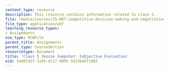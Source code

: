 ```yaml
---
content_type: resource
description: This resource contains information related to class 5.
file: /media/courses/15-067-competitive-decision-making-and-negotiation-spring-2011/5a9d7a5f1a36dc17d09554236ab71d02_MIT15_067S11_Cl5_Je_Jum_SE.pdf
file_type: application/pdf
learning_resource_types:
- Assignments
ocw_type: OCWFile
parent_title: Assignments
parent_type: CourseSection
resourcetype: Document
title: 'Class 5 Jessie Jumpshot: Subjective Evaluation'
uid: 5a9d7a5f-1a36-dc17-d095-54236ab71d02
---
```

